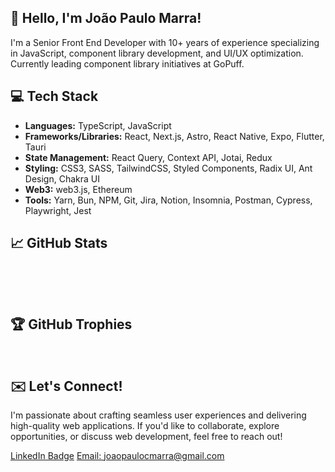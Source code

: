 ## 👋 Hello, I'm João Paulo Marra!

I'm a Senior Front End Developer with 10+ years of experience specializing in JavaScript, component library development, and UI/UX optimization. Currently leading component library initiatives at GoPuff.

## 💻 Tech Stack

* **Languages:** TypeScript, JavaScript 
* **Frameworks/Libraries:** React, Next.js, Astro, React Native, Expo, Flutter, Tauri
* **State Management:** React Query, Context API, Jotai, Redux
* **Styling:** CSS3, SASS, TailwindCSS, Styled Components, Radix UI, Ant Design, Chakra UI
* **Web3:** web3.js, Ethereum
* **Tools:** Yarn, Bun, NPM, Git, Jira, Notion, Insomnia, Postman, Cypress, Playwright, Jest

## 📈 GitHub Stats

<p align="center">
 <img src="https://github-readme-stats.vercel.app/api/top-langs/?username=joaopaulocmarra&theme=dark&hide_border=true&langs_count=2&include_all_commits=true&count_private=true" alt="" />
</p>

<p align="center">
 <img src="https://github-readme-streak-stats.herokuapp.com/?user=joaopaulocmarra&theme=dark&hide_border=true" alt="" />
</p>

## 🏆 GitHub Trophies

<p align="center">
 <img src="https://github-profile-trophy.vercel.app/?username=joaopaulocmarra&theme=discord&no-frame=true&no-bg=false&margin-w=4" alt="" />
</p>

## ✉️ Let's Connect!

I'm passionate about crafting seamless user experiences and delivering high-quality web applications. If you'd like to collaborate, explore opportunities, or discuss web development, feel free to reach out!

[LinkedIn Badge](https://img.shields.io/badge/LinkedIn-%230077B5.svg?logo=linkedin&logoColor=white) [Email: joaopaulocmarra@gmail.com](mailto:joaopaulocmarra@gmail.com)
